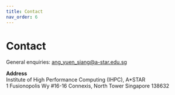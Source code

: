 ```yaml
---
title: Contact
nav_order: 6
---
```


# Contact

General enquiries: ang_yuen_siang@a-star.edu.sg 

**Address**  
Institute of High Performance Computing (IHPC), A*STAR  
1 Fusionopolis Wy
#16-16 Connexis, North Tower
Singapore 138632
